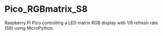 # Pico_RGBmatrix_S8
Raspberry Pi Pico controlling a LED matrix RGB display with 1/8 refresh rate (S8) using MicroPython.
